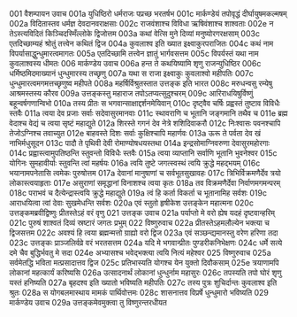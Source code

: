 001	वैशम्पायन उवाच
001a	युधिष्ठिरो धर्मराजः पप्रच्छ भरतर्षभ
001c	मार्कण्डेयं तपोवृद्धं दीर्घायुषमकल्मषम्
002a	विदितास्तव धर्मज्ञ देवदानवराक्षसाः
002c	राजवंशाश्च विविधा ऋषिवंशाश्च शाश्वताः
002e	न तेऽस्त्यविदितं किञ्चिदस्मिँल्लोके द्विजोत्तम
003a	कथां वेत्सि मुने दिव्यां मनुष्योरगरक्षसाम्
003c	एतदिच्छाम्यहं श्रोतुं तत्त्वेन कथितं द्विज
004a	कुवलाश्व इति ख्यात इक्ष्वाकुरपराजितः
004c	कथं नाम विपर्यासाद्धुन्धुमारत्वमागतः
005a	एतदिच्छामि तत्त्वेन ज्ञातुं भार्गवसत्तम
005c	विपर्यस्तं यथा नाम कुवलाश्वस्य धीमतः
006	मार्कण्डेय उवाच
006a	हन्त ते कथयिष्यामि शृणु राजन्युधिष्ठिर
006c	धर्मिष्ठमिदमाख्यानं धुन्धुमारस्य तच्छृणु
007a	यथा स राजा इक्ष्वाकुः कुवलाश्वो महीपतिः
007c	धुन्धुमारत्वमगमत्तच्छृणुष्व महीपते
008a	महर्षिर्विश्रुतस्तात उत्तङ्क इति भारत
008c	मरुधन्वसु रम्येषु आश्रमस्तस्य कौरव
009a	उत्तङ्कस्तु महाराज तपोऽतप्यत्सुदुश्चरम्
009c	आरिराधयिषुर्विष्णुं बहून्वर्षगणान्विभो
010a	तस्य प्रीतः स भगवान्साक्षाद्दर्शनमेयिवान्
010c	दृष्ट्वैव चर्षिः प्रह्वस्तं तुष्टाव विविधैः स्तवैः
011a	त्वया देव प्रजाः सर्वाः सदेवासुरमानवाः
011c	स्थावराणि च भूतानि जङ्गमानि तथैव च
011e	ब्रह्म वेदाश्च वेद्यं च त्वया सृष्टं महाद्युते
012a	शिरस्ते गगनं देव नेत्रे शशिदिवाकरौ
012c	निःश्वासः पवनश्चापि तेजोऽग्निश्च तवाच्युत
012e	बाहवस्ते दिशः सर्वाः कुक्षिश्चापि महार्णवः
013a	ऊरू ते पर्वता देव खं नाभिर्मधुसूदन
013c	पादौ ते पृथिवी देवी रोमाण्योषधयस्तथा
014a	इन्द्रसोमाग्निवरुणा देवासुरमहोरगाः
014c	प्रह्वास्त्वामुपतिष्ठन्ति स्तुवन्तो विविधैः स्तवैः
015a	त्वया व्याप्तानि सर्वाणि भूतानि भुवनेश्वर
015c	योगिनः सुमहावीर्याः स्तुवन्ति त्वां महर्षयः
016a	त्वयि तुष्टे जगत्स्वस्थं त्वयि क्रुद्धे महद्भयम्
016c	भयानामपनेतासि त्वमेकः पुरुषोत्तम
017a	देवानां मानुषाणां च सर्वभूतसुखावहः
017c	त्रिभिर्विक्रमणैर्देव त्रयो लोकास्त्वयाहृताः
017e	असुराणां समृद्धानां विनाशश्च त्वया कृतः
018a	तव विक्रमणैर्देवा निर्वाणमगमन्परम्
018c	पराभवं च दैत्येन्द्रास्त्वयि क्रुद्धे महाद्युते
019a	त्वं हि कर्ता विकर्ता च भूतानामिह सर्वशः
019c	आराधयित्वा त्वां देवाः सुखमेधन्ति सर्वशः
020a	एवं स्तुतो हृषीकेश उत्तङ्केन महात्मना
020c	उत्तङ्कमब्रवीद्विष्णुः प्रीतस्तेऽहं वरं वृणु
021	उत्तङ्क उवाच
021a	पर्याप्तो मे वरो ह्येष यदहं दृष्टवान्हरिम्
021c	पुरुषं शाश्वतं दिव्यं स्रष्टारं जगतः प्रभुम्
022	विष्णुरुवाच
022a	प्रीतस्तेऽहमलौल्येन भक्त्या च द्विजसत्तम
022c	अवश्यं हि त्वया ब्रह्मन्मत्तो ग्राह्यो वरो द्विज
023a	एवं सञ्छन्द्यमानस्तु वरेण हरिणा तदा
023c	उत्तङ्कः प्राञ्जलिर्वव्रे वरं भरतसत्तम
024a	यदि मे भगवान्प्रीतः पुण्डरीकनिभेक्षणः
024c	धर्मे सत्ये दमे चैव बुद्धिर्भवतु मे सदा
024e	अभ्यासश्च भवेद्भक्त्या त्वयि नित्यं महेश्वर
025	विष्णुरुवाच
025a	सर्वमेतद्धि भविता मत्प्रसादात्तव द्विज
025c	प्रतिभास्यति योगश्च येन युक्तो दिवौकसाम्
025e	त्रयाणामपि लोकानां महत्कार्यं करिष्यसि
026a	उत्सादनार्थं लोकानां धुन्धुर्नाम महासुरः
026c	तपस्यति तपो घोरं शृणु यस्तं हनिष्यति
027a	बृहदश्व इति ख्यातो भविष्यति महीपतिः
027c	तस्य पुत्रः शुचिर्दान्तः कुवलाश्व इति श्रुतः
028a	स योगबलमास्थाय मामकं पार्थिवोत्तमः
028c	शासनात्तव विप्रर्षे धुन्धुमारो भविष्यति
029	मार्कण्डेय उवाच
029a	उत्तङ्कमेवमुक्त्वा तु विष्णुरन्तरधीयत
